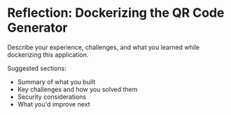 # Reflection: Dockerizing the QR Code Generator

Describe your experience, challenges, and what you learned while dockerizing this application.

Suggested sections:
- Summary of what you built
- Key challenges and how you solved them
- Security considerations
- What you'd improve next
